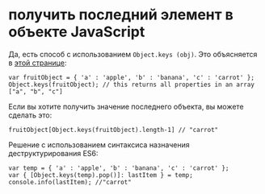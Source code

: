 # получить последний элемент в объекте JavaScript

Да, есть способ с использованием `Object.keys (obj)`. Это объясняется в [этой странице](https://developer.mozilla.org/en-US/docs/JavaScript/Reference/Global_Objects/Object/keys):

```
var fruitObject = { 'a' : 'apple', 'b' : 'banana', 'c' : 'carrot' };
Object.keys(fruitObject); // this returns all properties in an array ["a", "b", "c"]
```

Если вы хотите получить значение последнего объекта, вы можете сделать это:

```
fruitObject[Object.keys(fruitObject).length-1] // "carrot"
```

Решение с использованием синтаксиса назначения деструктурирования ES6:

```
var temp = { 'a' : 'apple', 'b' : 'banana', 'c' : 'carrot' };
var { [Object.keys(temp).pop()]: lastItem } = temp;
console.info(lastItem); //"carrot"
```